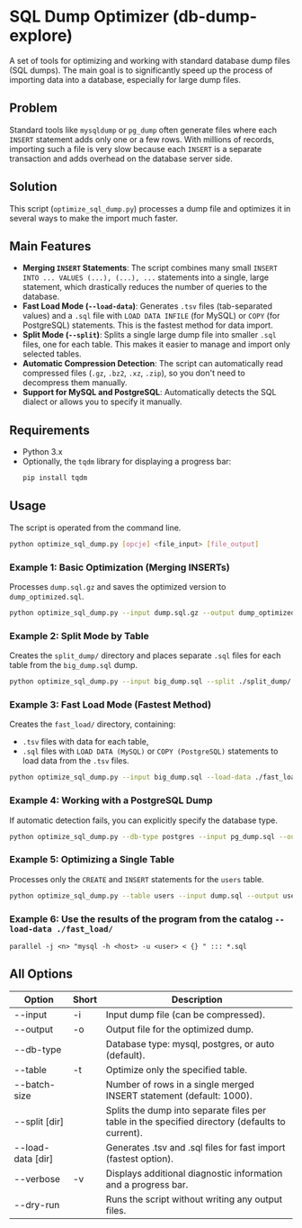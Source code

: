 # SQL Dump Optimizer (db-dump-explore)

A set of tools for optimizing and working with standard database dump files (SQL dumps). The main goal is to significantly speed up the process of importing data into a database, especially for large dump files.

## Problem

Standard tools like `mysqldump` or `pg_dump` often generate files where each `INSERT` statement adds only one or a few rows. With millions of records, importing such a file is very slow because each `INSERT` is a separate transaction and adds overhead on the database server side.

## Solution

This script (`optimize_sql_dump.py`) processes a dump file and optimizes it in several ways to make the import much faster.

## Main Features

*   **Merging `INSERT` Statements**: The script combines many small `INSERT INTO ... VALUES (...), (...), ...` statements into a single, large statement, which drastically reduces the number of queries to the database.
*   **Fast Load Mode (`--load-data`)**: Generates `.tsv` files (tab-separated values) and a `.sql` file with `LOAD DATA INFILE` (for MySQL) or `COPY` (for PostgreSQL) statements. This is the fastest method for data import.
*   **Split Mode (`--split`)**: Splits a single large dump file into smaller `.sql` files, one for each table. This makes it easier to manage and import only selected tables.
*   **Automatic Compression Detection**: The script can automatically read compressed files (`.gz`, `.bz2`, `.xz`, `.zip`), so you don't need to decompress them manually.
*   **Support for MySQL and PostgreSQL**: Automatically detects the SQL dialect or allows you to specify it manually.

## Requirements

*   Python 3.x
*   Optionally, the `tqdm` library for displaying a progress bar:
    ```bash
    pip install tqdm
    ```

## Usage

The script is operated from the command line.

```bash
python optimize_sql_dump.py [opcje] <file_input> [file_output]
```

### Example 1: Basic Optimization (Merging INSERTs)

Processes `dump.sql.gz` and saves the optimized version to `dump_optimized.sql`.

```bash
python optimize_sql_dump.py --input dump.sql.gz --output dump_optimized.sql
```

### Example 2: Split Mode by Table

Creates the `split_dump/` directory and places separate `.sql` files for each table from the `big_dump.sql` dump.

```bash
python optimize_sql_dump.py --input big_dump.sql --split ./split_dump/
```

### Example 3: Fast Load Mode (Fastest Method)

Creates the `fast_load/` directory, containing:
*    `.tsv` files with data for each table,
*    `.sql` files with `LOAD DATA (MySQL)` or `COPY (PostgreSQL)` statements to load data from the `.tsv` files.

```bash
python optimize_sql_dump.py --input big_dump.sql --load-data ./fast_load/
```

### Example 4: Working with a PostgreSQL Dump

If automatic detection fails, you can explicitly specify the database type.

```bash
python optimize_sql_dump.py --db-type postgres --input pg_dump.sql --output pg_dump_optimized.sql
```

### Example 5: Optimizing a Single Table

Processes only the `CREATE` and `INSERT` statements for the `users` table.

```bash
python optimize_sql_dump.py --table users --input dump.sql --output users_only.sql
```

### Example 6: Use the results of the program from the catalog `--load-data ./fast_load/`

```
parallel -j <n> "mysql -h <host> -u <user> < {} " ::: *.sql
```

## All Options

| Option                | Short | Description                                                                                      |
|-----------------------|-------|--------------------------------------------------------------------------------------------------|
| --input <file>        | -i    | Input dump file (can be compressed).                                                             |
| --output <file>       | -o    | Output file for the optimized dump.                                                              |
| --db-type <type>      |       | Database type: mysql, postgres, or auto (default).                                               |
| --table <name>        | -t    | Optimize only the specified table.                                                               |
| --batch-size <num>    |       | Number of rows in a single merged INSERT statement (default: 1000).                              |
| --split [dir]         |       | Splits the dump into separate files per table in the specified directory (defaults to current).  |
| --load-data [dir]     |       | Generates .tsv and .sql files for fast import (fastest option).                                  |
| --verbose             | -v    | Displays additional diagnostic information and a progress bar.                                   |
| --dry-run             |       | Runs the script without writing any output files.                                                |

